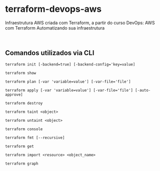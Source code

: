 # terraform-devops-aws
Infraestrutura AWS criada com Terraform, a partir do curso DevOps: AWS com Terraform Automatizando sua infraestrutura

<br/>

## Comandos utilizados via CLI

```terraform init [-backend=true] [-backend-config='key=value]```

```terraform show```

```terraform plan [-var 'variable=value'] [-var-file='file']```

```terraform apply [-var 'variable=value'] [-var-file='file'] [-auto-approve]```

```terraform destroy```

```terraform taint <object>```

```terraform untaint <object>```

```terraform console```

```terraform fmt [--recursive]```

```terraform get```

```terraform import <resource> <object_name>```

```terraform graph```